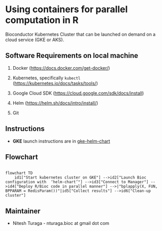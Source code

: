 # Using containers for parallel computation in R

Bioconductor Kubernetes Cluster that can be launched on demand on a cloud service (GKE or AKS).

## Software Requirements on local machine

1. Docker (https://docs.docker.com/get-docker/)

2. Kubernetes, specifically `kubectl` (https://kubernetes.io/docs/tasks/tools/)

3. Google Cloud SDK (https://cloud.google.com/sdk/docs/install)

4. Helm (https://helm.sh/docs/intro/install/)

5. Git

## Instructions

- **GKE** launch instructions are in [gke-helm-chart](./gke-helm-chart/README.md)

## Flowchart

```mermaid

flowchart TD
    id1["Start kubernetes cluster on GKE"] -->id2["Launch Bioc configuration with  ‘helm-chart’"] -->id3["Connect to Manager"] -->id4["Deploy R/Bioc code in parallel manner"] -->|"bplapply(X, FUN, BPPARAM = RedisParam())"|id5["Collect results"] -->id6["Clean-up cluster"]

```

## Maintainer

- Nitesh Turaga - nturaga.bioc at gmail dot com

